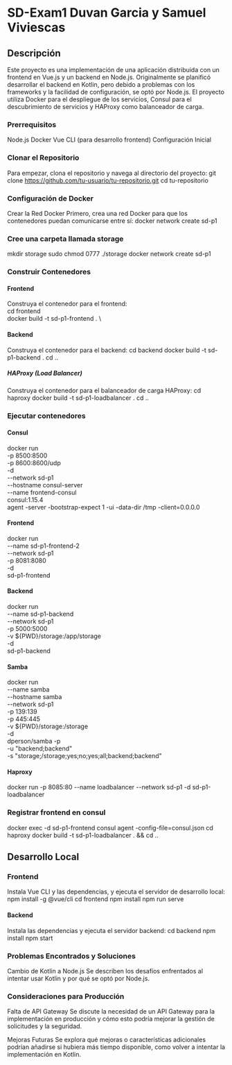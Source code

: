 # SD-Exam1 Duvan Garcia y Samuel Viviescas

## Descripción
Este proyecto es una implementación de una aplicación distribuida con un frontend en Vue.js y un backend en Node.js. Originalmente se planificó desarrollar el backend en Kotlin, pero debido a problemas con los frameworks y la facilidad de configuración, se optó por Node.js. El proyecto utiliza Docker para el despliegue de los servicios, Consul para el descubrimiento de servicios y HAProxy como balanceador de carga.

### Prerrequisitos

Node.js
Docker
Vue CLI (para desarrollo frontend)
Configuración Inicial

### Clonar el Repositorio
Para empezar, clona el repositorio y navega al directorio del proyecto:
git clone https://github.com/tu-usuario/tu-repositorio.git
cd tu-repositorio

### Configuración de Docker

Crear la Red Docker
Primero, crea una red Docker para que los contenedores puedan comunicarse entre sí:
docker network create sd-p1

### Cree una carpeta llamada storage 
mkdir storage
sudo chmod 0777 ./storage
docker network create sd-p1

### Construir Contenedores

#### Frontend 
Construya el contenedor para el frontend: \
cd frontend \
docker build -t sd-p1-frontend . \

#### Backend
Construya el contenedor para el backend:
cd backend
docker build -t sd-p1-backend .
cd ..

##### HAProxy (Load Balancer)
Construya  el contenedor para el balanceador de carga HAProxy:
cd haproxy
docker build -t sd-p1-loadbalancer .
cd ..

### Ejecutar contenedores

#### Consul
docker run \
      -p 8500:8500 \
      -p 8600:8600/udp \
      -d \
      --network sd-p1\
      --hostname consul-server\
      --name frontend-consul \
      consul:1.15.4 \
      agent -server -bootstrap-expect 1 -ui -data-dir /tmp -client=0.0.0.0

#### Frontend
docker run \
      --name sd-p1-frontend-2 \
      --network sd-p1\
      -p 8081:8080\
      -d\
      sd-p1-frontend
#### Backend
docker run \
      --name sd-p1-backend \
      --network sd-p1 \
      -p 5000:5000 \
      -v ${PWD}/storage:/app/storage \
      -d\
      sd-p1-backend 
#### Samba
docker run \
      --name samba\
      --hostname samba\
      --network sd-p1 \
      -p 139:139\
      -p 445:445 \
      -v ${PWD}/storage:/storage \
      -d \
      dperson/samba -p \
      -u "backend;backend" \
      -s "storage;/storage;yes;no;yes;all;backend;backend"
#### Haproxy
docker run -p 8085:80 --name loadbalancer --network sd-p1 -d sd-p1-loadbalancer

### Registrar frontend en consul
docker exec -d sd-p1-frontend consul agent -config-file=consul.json
cd haproxy
docker build -t sd-p1-loadbalancer . && cd ..
      
## Desarrollo Local

### Frontend
Instala Vue CLI y las dependencias, y ejecuta el servidor de desarrollo local:
npm install -g @vue/cli
cd frontend
npm install
npm run serve

#### Backend
Instala las dependencias y ejecuta el servidor backend:
cd backend
npm install
npm start

### Problemas Encontrados y Soluciones

Cambio de Kotlin a Node.js
Se describen los desafíos enfrentados al intentar usar Kotlin y por qué se optó por Node.js.

### Consideraciones para Producción

Falta de API Gateway
Se discute la necesidad de un API Gateway para la implementación en producción y cómo esto podría mejorar la gestión de solicitudes y la seguridad.

Mejoras Futuras
Se explora qué mejoras o características adicionales podrían añadirse si hubiera más tiempo disponible, como volver a intentar la implementación en Kotlin.


